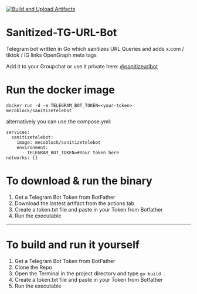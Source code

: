 [![Build and Upload Artifacts](https://github.com/HeyMeco/Sanitized-TG-URL-Bot/actions/workflows/go.yml/badge.svg)](https://github.com/HeyMeco/Sanitized-TG-URL-Bot/actions/workflows/go.yml)
# Sanitized-TG-URL-Bot
Telegram bot written in Go which sanitizes URL Queries and adds x.com / tiktok / IG links OpenGraph meta tags

Add it to your Groupchat or use it private here: [@sanitizeurlbot](https://t.me/sanitizeurlbot)

# Run the docker image
```
docker run -d -e TELEGRAM_BOT_TOKEN=<your-token> mecoblock/sanitizetelebot
```
alternatively you can use the compose.yml:
```
services:
  sanitizetelebot:
    image: mecoblock/sanitizetelebot
    environment:
      - TELEGRAM_BOT_TOKEN=#Your token here
networks: {}
```

# To download & run the binary
1. Get a Telegram Bot Token from BotFather
2. Download the lastest artifact from the actions tab
3. Create a token.txt file and paste in your Token from Botfather
4. Run the executable
----
# To build and run it yourself
1. Get a Telegram Bot Token from BotFather
2. Clone the Repo
3. Open the Terminal in the project directory and type `go build .`
4. Create a token.txt file and paste in your Token from Botfather
5. Run the executable
